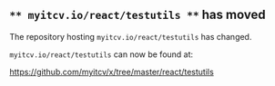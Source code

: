 ## `** myitcv.io/react/testutils **` has moved

The repository hosting `myitcv.io/react/testutils` has changed.

`myitcv.io/react/testutils` can now be found at:

https://github.com/myitcv/x/tree/master/react/testutils
